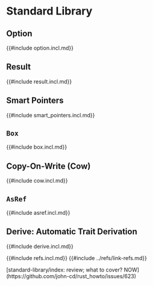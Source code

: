 # Standard Library

## Option

{{#include option.incl.md}}

## Result

{{#include result.incl.md}}

## Smart Pointers

{{#include smart_pointers.incl.md}}

## `Box`

{{#include box.incl.md}}

## Copy-On-Write (Cow)

{{#include cow.incl.md}}

## `AsRef`

{{#include asref.incl.md}}

## Derive: Automatic Trait Derivation

{{#include derive.incl.md}}

{{#include refs.incl.md}}
{{#include ../refs/link-refs.md}}

<div class="hidden">
[standard-library/index: review; what to cover? NOW](https://github.com/john-cd/rust_howto/issues/623)
</div>
